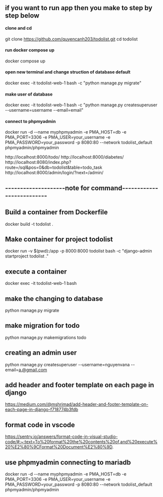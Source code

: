 ## if you want to run app then you make to step by step below
#### clone and cd
git clone https://github.com/quyencanh203/todolist.git
cd todolist
#### run docker compose up 
docker compose up
#### open new terminal and change struction of database default
docker exec -it todolist-web-1 bash -c "python manage.py migrate"
#### make user of database
docker exec -it todolist-web-1 bash -c "python manage.py createsuperuser --username=username --email=email"
#### connect to phpmyadmin
docker run -d --name myphpmyadmin -e PMA_HOST=db -e PMA_PORT=3306 -e PMA_USER=your_username -e PMA_PASSWORD=your_password -p 8080:80 --network todolist_default phpmyadmin/phpmyadmin

http://localhost:8000/todo/
http://localhost:8000/diabetes/
http://localhost:8080/index.php?route=/sql&pos=0&db=todolist&table=todo_task
http://localhost:8000/admin/login/?next=/admin/
## --------------------note for command--------------------------
## Build a container from Dockerfile
docker build -t todolist .

## Make container for project todolist
docker run -v $(pwd):/app -p 8000:8000 todolist bash -c "django-admin startproject todolist ."

## execute a container
docker exec -it todolist-web-1 bash

## make the changing to database 
python manage.py migrate 

## make migration for todo 
python manage.py makemigrations todo 

## creating an admin user
python manage.py createsuperuser --username=nguyenvana --email=a.@gmail.com

## add header and footer template on each page in django
https://medium.com/@mshrimad/add-header-and-footer-template-on-each-page-in-django-f718774b3fdb

## format code in vscode 
https://sentry.io/answers/format-code-in-visual-studio-code/#:~:text=To%20format%20the%20contents%20of,and%20execute%20%E2%80%9CFormat%20Document%E2%80%9D.

## use phpmyadmin connecting to mariadb
docker run -d --name myphpmyadmin -e PMA_HOST=db -e PMA_PORT=3306 -e PMA_USER=your_username -e PMA_PASSWORD=your_password -p 8080:80 --network todolist_default phpmyadmin/phpmyadmin
